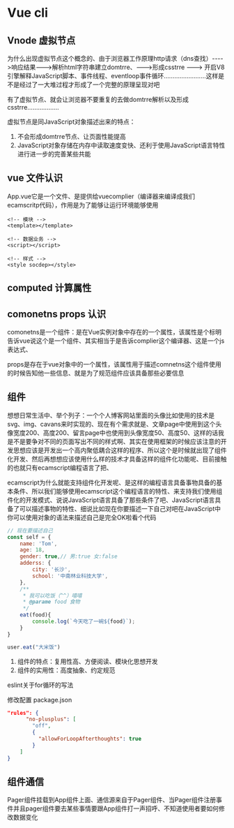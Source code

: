 # Vue cli

## Vnode 虚拟节点

为什么出现虚拟节点这个概念的、由于浏览器工作原理http请求（dns查找）---->响应结果--->解析html字符串建立domtrre、--->形成csstrre ---> 开启V8引擎解释JavaScript脚本、事件线程、eventloop事件循环……………………这样是不是经过了一大堆过程才形成了一个完整的原理呈现对吧

有了虚拟节点、就会让浏览器不要重复的去做domtrre解析以及形成csstrre………………

虚拟节点是同JavaScript对象描述出来的特点：

1. 不会形成domtrre节点、让页面性能提高
2. JavaScript对象存储在内存中读取速度变快、还利于使用JavaScript语言特性进行进一步的完善某些共能

## vue 文件认识

App.vue它是一个文件、是提供给vuecomplier（编译器来编译成我们ecamscritp代码），作用是为了能够让运行环境能够使用

```vue
<!-- 模块 -->
<template></template>

<!-- 数据业务 -->
<script></script>

<!-- 样式 -->
<style socdep></style>
```

## computed 计算属性


## comonetns props 认识

comonetns是一个组件：是在Vue实例对象中存在的一个属性，该属性是个标明告诉vue说这个是一个组件、其实相当于是告诉complier这个编译器、这是一个js表达式、

props是存在于vue对象中的一个属性，该属性用于描述comnetns这个组件使用的时候告知他一些信息、就是为了规范组件应该具备那些必要信息

## 组件

想想日常生活中、举个列子：一个个人博客网站里面的头像比如使用的技术是svg、img、cavans来时实现的、现在有个需求就是、文章page中使用到这个头像宽度200、高度200、留言page中也使用到头像宽度50、高度50、这样的话我是不是要争对不同的页面写出不同的样式啊、其实在使用框架的时候应该注意的开发思想应该是开发出一个高内聚低耦合这样的程序、所以这个是时候就出现了组件化开发、然后再想想应该使用什么样的技术才具备这样的组件化功能呢、目前接触的也就只有ecamscript编程语言了把、

ecamscript为什么就能支持组件化开发呢、是这样的编程语言具备事物具备的基本条件、所以我们能够使用ecamscript这个编程语言的特性、来支持我们使用组件化的开发模式、说说JavaScript语言具备了那些条件了吧、JavaScript语言具备了可以描述事物的特性、细说比如现在你要描述一下自己对吧在JavaScript中你可以使用对象的语法来描述自己是完全OK啦看个代码
```js
// 现在要描述自己
const self = {
    name: 'Tom',
    age: 18,
    gender: true,// 男:true 女:false
    adderss: {
        city: '长沙',
        school: '中南林业科技大学',
    },
    /**
     * 我可以吃饭（^^）嘻嘻
     * @parame food 食物
     */
    eat(food){
        console.log(`今天吃了一碗${food}`);
    }
}

user.eat("大米饭")
```

1. 组件的特点：复用性高、方便阅读、模块化思想开发
2. 组件的实用性：高度抽象、约定规范


eslint关于for循环的写法

修改配置 package.json
```json
"rules": {
      "no-plusplus": [ 
        "off",
        {
          "allowForLoopAfterthoughts": true
        }
    ]
}
```

## 组件通信

Pager组件挂载到App组件上面、通信源来自于Pager组件、当Pager组件注册事件并且pager组件要去某些事情要跟App组件打一声招呼、不知道使用者要如何修改数据变化